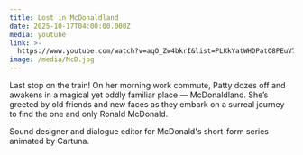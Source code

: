 ```yaml
---
title: Lost in McDonaldland
date: 2025-10-17T04:00:00.000Z
media: youtube
link: >-
  https://www.youtube.com/watch?v=aqO_Zw4bkrI&list=PLKkYatWHDPatO8PEuV7y2EoCEv1f-V3ce
image: /media/McD.jpg
---
```


Last stop on the train! On her morning work commute, Patty dozes off and awakens in a magical yet oddly familiar place — McDonaldland. She’s greeted by old friends and new faces as they embark on a surreal journey to find the one and only Ronald McDonald.

Sound designer and dialogue editor for McDonald's short-form series animated by Cartuna.
